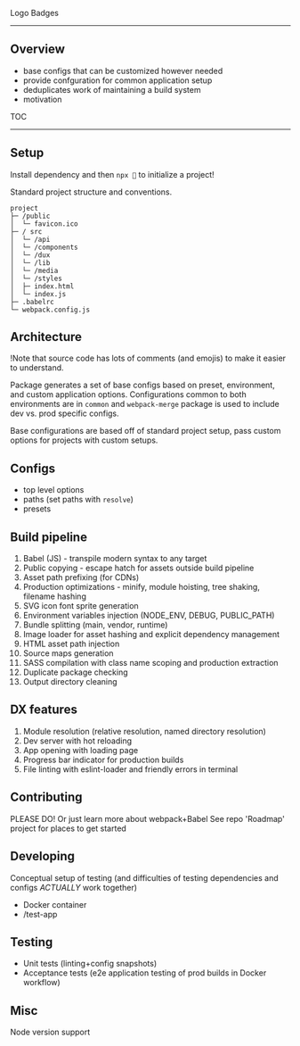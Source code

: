 Logo
Badges

---

## Overview
  - base configs that can be customized however needed
  - provide confguration for common application setup
  - deduplicates work of maintaining a build system
  - motivation

TOC

---

## Setup

Install dependency and then `npx 🔮` to initialize a project!

Standard project structure and conventions.

```
project
├─ /public
│  └─ favicon.ico
├─ / src
│  └─ /api
│  └─ /components
│  └─ /dux
│  └─ /lib
│  └─ /media
│  └─ /styles
│  ├─ index.html
│  └─ index.js
├─ .babelrc
└─ webpack.config.js
```

## Architecture

!Note that source code has lots of comments (and emojis) to make it easier to
understand.

Package generates a set of base configs based on preset, environment, and custom
application options. Configurations common to both environments are in `common`
and `webpack-merge` package is used to include dev vs. prod specific configs.

Base configurations are based off of standard project setup, pass custom options
for projects with custom setups.

## Configs
  - top level options
  - paths (set paths with `resolve`)
  - presets

## Build pipeline
1. Babel (JS) - transpile modern syntax to any target
1. Public copying - escape hatch for assets outside build pipeline
1. Asset path prefixing (for CDNs)
1. Production optimizations - minify, module hoisting, tree shaking, filename hashing
1. SVG icon font sprite generation
1. Environment variables injection (NODE_ENV, DEBUG, PUBLIC_PATH)
1. Bundle splitting (main, vendor, runtime)
1. Image loader for asset hashing and explicit dependency management
1. HTML asset path injection
1. Source maps generation
1. SASS compilation with class name scoping and production extraction
1. Duplicate package checking
1. Output directory cleaning

## DX features
1. Module resolution (relative resolution, named directory resolution)
1. Dev server with hot reloading
1. App opening with loading page
1. Progress bar indicator for production builds
1. File linting with eslint-loader and friendly errors in terminal

## Contributing
PLEASE DO!
Or just learn more about webpack+Babel
See repo 'Roadmap' project for places to get started

## Developing

Conceptual setup of testing (and difficulties of testing dependencies and configs
_ACTUALLY_ work together)

- Docker container
- /test-app

## Testing

- Unit tests (linting+config snapshots)
- Acceptance tests (e2e application testing of prod builds in Docker workflow)

## Misc
Node version support

<!-- Links -->
